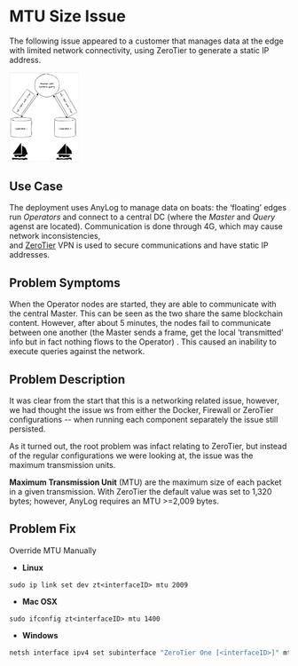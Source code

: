 # MTU Size Issue

The following issue appeared to a customer that manages data at the edge with limited network connectivity, using ZeroTier
to generate a static IP address.

<img src="../imgs/mtu_diagram.png" style="text-align: center;" width="25%" height="25%" />


## Use Case
The deployment uses AnyLog to manage data on boats: the ‘floating’ edges run _Operators_ and connect to a central DC 
(where the _Master_ and _Query_ agenst are located). Communication is done through 4G, which may cause network inconsistencies,  
and [ZeroTier](https://www.zerotier.com/) VPN is used to secure communications and have static IP addresses.

## Problem Symptoms 
When the Operator nodes are started, they are able to communicate with the central Master. This can be seen as the two 
share the same blockchain content. However, after about 5 minutes, the nodes fail to communicate between one another 
(the Master sends a frame, get the local ‘transmitted’ info but in fact nothing flows to the Operator) . This caused an 
inability to execute queries against the network.
 
## Problem Description
It was clear from the start that this is a networking related issue, however, we had thought the issue ws from either the 
Docker, Firewall or ZeroTier configurations -- when running each component separately the issue still persisted. 

As it turned out, the root problem was infact relating to ZeroTier, but instead of the regular configurations we were 
looking at, the issue was the maximum transmission units. 

**Maximum Transmission Unit** (MTU) are the maximum size of each packet in a given transmission. With ZeroTier the default 
value was set to 1,320 bytes; however, AnyLog requires an MTU >=2,009 bytes.

## Problem Fix
Override MTU Manually

* **Linux**
```shell
sudo ip link set dev zt<interfaceID> mtu 2009
```
* **Mac OSX**
```shell
sudo ifconfig zt<interfaceID> mtu 1400
```
* **Windows**
```cmd
netsh interface ipv4 set subinterface "ZeroTier One [<interfaceID>]" mtu=1400 store=persistent
```



